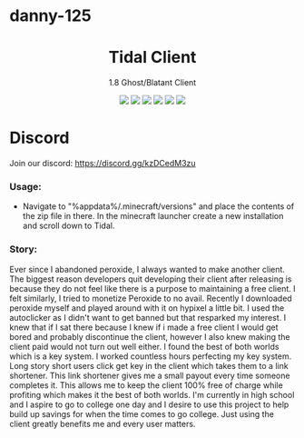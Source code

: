 # danny-125

<div align="center">
	
</div>

<h1 align="center">
	Tidal Client
</h1>

<p align="center">
	1.8 Ghost/Blatant Client
</p>

<div align="center">
  <a href="https://github.com/danny-125/Peroxide/releases/latest"><img src="https://img.shields.io/github/v/release/danny-125/Peroxide"></a>
  <img src="https://img.shields.io/github/last-commit/danny-125/Peroxide">
  <img src="https://img.shields.io/github/commit-activity/m/danny-125/Peroxide">
  <img src="https://img.shields.io/github/languages/code-size/danny-125/Peroxide">
  <img src="https://img.shields.io/tokei/lines/github/danny-125/Peroxide">
  <img src="https://img.shields.io/github/downloads/danny-125/Peroxide/total">
	

</div>

# Discord
Join our discord: 
https://discord.gg/kzDCedM3zu

### Usage:
- Navigate to "%appdata%/.minecraft/versions" and place the contents of the zip file in there. In the minecraft launcher create a new installation and scroll down
to Tidal.

### Story:
Ever since I abandoned peroxide, I always wanted to make another client. The biggest reason developers quit developing their client after releasing is because they
do not feel like there is a purpose to maintaining a free client. I felt similarly, I tried to monetize Peroxide to no avail. Recently I downloaded peroxide myself
and played around with it on hypixel a little bit. I used the autoclicker as I didn't want to get banned but that resparked my interest. I knew that if I sat there
because I knew if i made a free client I would get bored and probably discontinue the client, however I also knew making the client paid would not turn out well either.
I found the best of both worlds which is a key system. I worked countless hours perfecting my key system. Long story short users click get key in the client which takes
them to a link shortener. This link shortener gives me a small payout every time someone completes it. This allows me to keep the client 100% free of charge while profiting
which makes it the best of both worlds. I'm currently in high school and I aspire to go to college one day and I desire to use this project to help build up savings
for when the time comes to go college. Just using the client greatly benefits me and every user matters.
